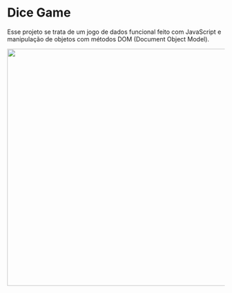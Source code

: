 # Dice Game
Esse projeto se trata de um jogo de dados funcional feito com JavaScript e manipulação de objetos com métodos DOM (Document Object Model).

<img height="550px" src="https://i.imgur.com/e4hyCsg.png">
